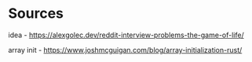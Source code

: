 # Sources

idea - https://alexgolec.dev/reddit-interview-problems-the-game-of-life/

array init - https://www.joshmcguigan.com/blog/array-initialization-rust/
